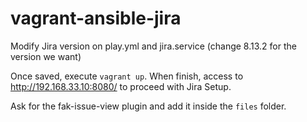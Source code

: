 # vagrant-ansible-jira

Modify Jira version on play.yml and jira.service (change 8.13.2 for the version we want)

Once saved, execute `vagrant up`. When finish, access to http://192.168.33.10:8080/ to proceed with Jira Setup.

Ask for the fak-issue-view plugin and add it inside the `files` folder.

